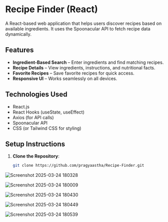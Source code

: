 # Recipe Finder (React)

A React-based web application that helps users discover recipes based on available ingredients. It uses the Spoonacular API to fetch recipe data dynamically.

## Features

- **Ingredient-Based Search** – Enter ingredients and find matching recipes.
- **Recipe Details** – View ingredients, instructions, and nutritional facts.
- **Favorite Recipes** – Save favorite recipes for quick access.
- **Responsive UI** – Works seamlessly on all devices.

## Technologies Used

- React.js
- React Hooks (useState, useEffect)
- Axios (for API calls)
- Spoonacular API
- CSS (or Tailwind CSS for styling)

## Setup Instructions

1. **Clone the Repository**:
   ```bash
   git clone https://github.com/pragyaastha/Recipe-Finder.git


![Screenshot 2025-03-24 180328](https://github.com/user-attachments/assets/e8599a6c-6741-4d10-bc06-ee5633a67dcf)

![Screenshot 2025-03-24 180009](https://github.com/user-attachments/assets/45d0be0c-10fa-4337-b4b3-cc1b35b36130)

![Screenshot 2025-03-24 180430](https://github.com/user-attachments/assets/e579e76c-5aeb-48a7-98a1-6179aae974bb)

![Screenshot 2025-03-24 180449](https://github.com/user-attachments/assets/9fc3bf6a-cad2-4bb9-83e2-cb440fbe7a4e)

![Screenshot 2025-03-24 180539](https://github.com/user-attachments/assets/dbf926ec-da05-415e-9c64-54abe9d60734)

